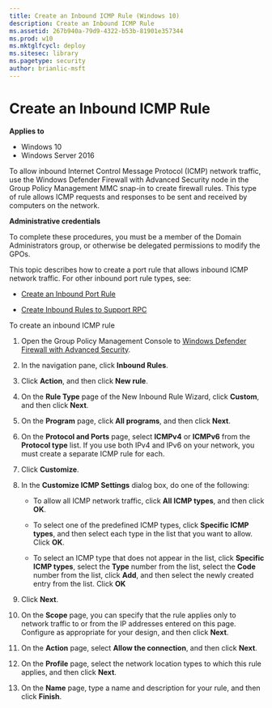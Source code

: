 ```yaml
---
title: Create an Inbound ICMP Rule (Windows 10)
description: Create an Inbound ICMP Rule
ms.assetid: 267b940a-79d9-4322-b53b-81901e357344
ms.prod: w10
ms.mktglfcycl: deploy
ms.sitesec: library
ms.pagetype: security
author: brianlic-msft
---
```


# Create an Inbound ICMP Rule

**Applies to**
-   Windows 10
-   Windows Server 2016

To allow inbound Internet Control Message Protocol (ICMP) network traffic, use the Windows Defender Firewall with Advanced Security node in the Group Policy Management MMC snap-in to create firewall rules. This type of rule allows ICMP requests and responses to be sent and received by computers on the network.

**Administrative credentials**

To complete these procedures, you must be a member of the Domain Administrators group, or otherwise be delegated permissions to modify the GPOs.

This topic describes how to create a port rule that allows inbound ICMP network traffic. For other inbound port rule types, see:

-   [Create an Inbound Port Rule](create-an-inbound-port-rule.md)

-   [Create Inbound Rules to Support RPC](create-inbound-rules-to-support-rpc.md)

To create an inbound ICMP rule

1.  Open the Group Policy Management Console to [Windows Defender Firewall with Advanced Security](open-the-group-policy-management-console-to-windows-firewall-with-advanced-security.md).

2.  In the navigation pane, click **Inbound Rules**.

3.  Click **Action**, and then click **New rule**.

4.  On the **Rule Type** page of the New Inbound Rule Wizard, click **Custom**, and then click **Next**.

5.  On the **Program** page, click **All programs**, and then click **Next**.

6.  On the **Protocol and Ports** page, select **ICMPv4** or **ICMPv6** from the **Protocol type** list. If you use both IPv4 and IPv6 on your network, you must create a separate ICMP rule for each.

7.  Click **Customize**.

8.  In the **Customize ICMP Settings** dialog box, do one of the following:

    -   To allow all ICMP network traffic, click **All ICMP types**, and then click **OK**.

    -   To select one of the predefined ICMP types, click **Specific ICMP types**, and then select each type in the list that you want to allow. Click **OK**.

    -   To select an ICMP type that does not appear in the list, click **Specific ICMP types**, select the **Type** number from the list, select the **Code** number from the list, click **Add**, and then select the newly created entry from the list. Click **OK**

9.  Click **Next**.

10. On the **Scope** page, you can specify that the rule applies only to network traffic to or from the IP addresses entered on this page. Configure as appropriate for your design, and then click **Next**.

11. On the **Action** page, select **Allow the connection**, and then click **Next**.

12. On the **Profile** page, select the network location types to which this rule applies, and then click **Next**.

13. On the **Name** page, type a name and description for your rule, and then click **Finish**.
